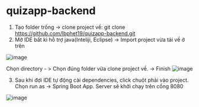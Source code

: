 # quizapp-backend
1) Tạo folder trống -> clone project về: git clone https://github.com/lbphet19/quizapp-backend.git
2) Mở IDE bất kì hỗ trợ java(Inteliji, Eclipse) -> Import project vừa tải về ở trên

![image](https://user-images.githubusercontent.com/75687993/221233483-addb9e47-f9c3-456b-9b3e-25515ca368b3.png)


Chọn directory - > Chọn đúng folder vừa clone project về. -> Finish
![image](https://user-images.githubusercontent.com/75687993/221233032-37be161e-05af-43d6-98d5-cd4371209d6b.png)


3) Sau khi đợi IDE tự động cài dependencies, click chuột phải vào project. Chọn run as -> Spring Boot App. Server sẽ khởi chạy trên cổng 8080

 ![image](https://user-images.githubusercontent.com/75687993/221232290-a09c009b-e865-4600-9307-a36b4f39bf61.png)
